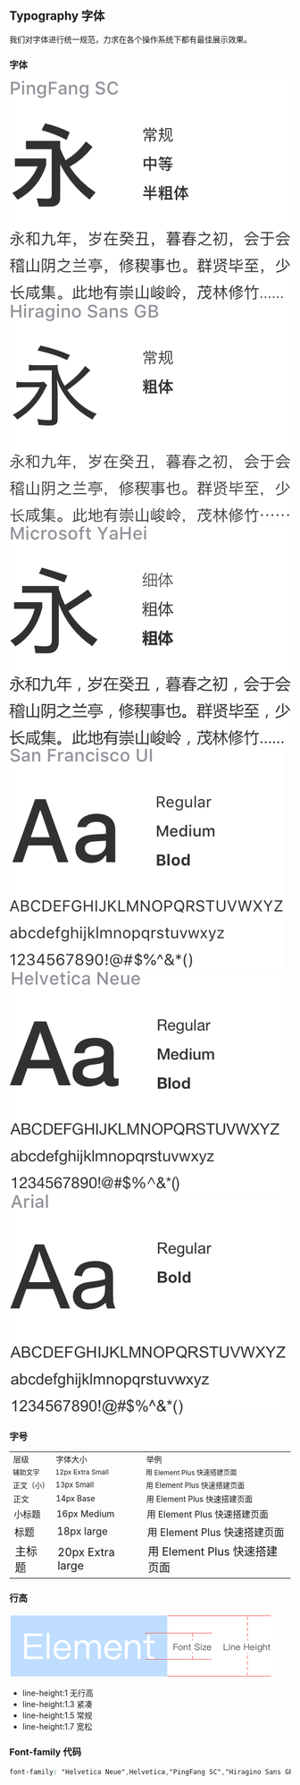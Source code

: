 ## Typography 字体

我们对字体进行统一规范，力求在各个操作系统下都有最佳展示效果。

### 字体
<div class="demo-term-box">
  <img src="../../assets/images/term-pingfang.png" alt="">
  <img src="../../assets/images/term-hiragino.png" alt="">
  <img src="../../assets/images/term-microsoft.png" alt="">
  <img src="../../assets/images/term-sf.png" alt="">
  <img src="../../assets/images/term-helvetica.png" alt="">
  <img src="../../assets/images/term-arial.png" alt="">
</div>

### 字号

<table class="demo-typo-size large">
  <tbody>
    <tr>
      <td>层级</td>
      <td>字体大小</td>
      <td>举例</td>
    </tr>
    <tr style="font-size: 12px;">
      <td>辅助文字</td>
      <td>12px Extra Small</td>
      <td>用 Element Plus 快速搭建页面</td>
    </tr>
    <tr style="font-size: 13px;">
      <td>正文（小）</td>
      <td>13px Small</td>
      <td>用 Element Plus 快速搭建页面</td>
    </tr>
    <tr style="font-size: 14px;">
      <td>正文</td>
      <td>14px Base</td>
      <td>用 Element Plus 快速搭建页面</td>
    </tr>
    <tr style="font-size: 16px;">
      <td>小标题</td>
      <td>16px Medium</td>
      <td>用 Element Plus 快速搭建页面</td>
    </tr>
    <tr style="font-size: 18px;">
      <td>标题</td>
      <td>18px large</td>
      <td>用 Element Plus 快速搭建页面</td>
    </tr>
    <tr style="font-size: 20px;">
      <td>主标题</td>
      <td>20px Extra large</td>
      <td>用 Element Plus 快速搭建页面</td>
    </tr>
  </tbody>
</table>

### 行高

<div>
  <img class="lineH-left" src="../../assets/images/typography.png" alt="">
  <ul class="lineH-right">
    <li>line-height:1 <span>无行高</span></li>
    <li>line-height:1.3 <span>紧凑</span></li>
    <li>line-height:1.5 <span>常规</span></li>
    <li>line-height:1.7 <span>宽松</span></li>
  </ul>
</div>

### Font-family 代码

```css
font-family: "Helvetica Neue",Helvetica,"PingFang SC","Hiragino Sans GB","Microsoft YaHei","微软雅黑",Arial,sans-serif;
```
